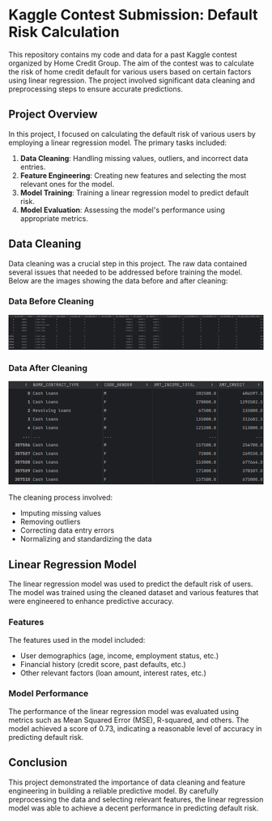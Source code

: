 # Kaggle Contest Submission: Default Risk Calculation

This repository contains my code and data for a past Kaggle contest organized by Home Credit Group. The aim of the contest was to calculate the risk of home credit default for various users based on certain factors using linear regression. The project involved significant data cleaning and preprocessing steps to ensure accurate predictions.

## Project Overview

In this project, I focused on calculating the default risk of various users by employing a linear regression model. The primary tasks included:

1. **Data Cleaning**: Handling missing values, outliers, and incorrect data entries.
2. **Feature Engineering**: Creating new features and selecting the most relevant ones for the model.
3. **Model Training**: Training a linear regression model to predict default risk.
4. **Model Evaluation**: Assessing the model's performance using appropriate metrics.

## Data Cleaning

Data cleaning was a crucial step in this project. The raw data contained several issues that needed to be addressed before training the model. Below are the images showing the data before and after cleaning:

### Data Before Cleaning
![Data Before Cleaning](assets/data-before.png)

### Data After Cleaning
![Data After Cleaning](assets/data-after.png)

The cleaning process involved:
- Imputing missing values
- Removing outliers
- Correcting data entry errors
- Normalizing and standardizing the data

## Linear Regression Model

The linear regression model was used to predict the default risk of users. The model was trained using the cleaned dataset and various features that were engineered to enhance predictive accuracy.

### Features
The features used in the model included:
- User demographics (age, income, employment status, etc.)
- Financial history (credit score, past defaults, etc.)
- Other relevant factors (loan amount, interest rates, etc.)

### Model Performance
The performance of the linear regression model was evaluated using metrics such as Mean Squared Error (MSE), R-squared, and others. The model achieved a score of 0.73, indicating a reasonable level of accuracy in predicting default risk.

## Conclusion

This project demonstrated the importance of data cleaning and feature engineering in building a reliable predictive model. By carefully preprocessing the data and selecting relevant features, the linear regression model was able to achieve a decent performance in predicting default risk.
